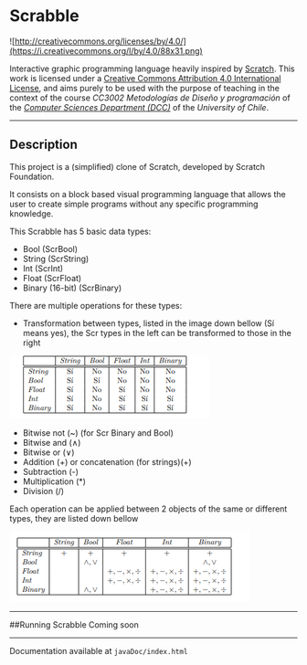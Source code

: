 # Scrabble

![http://creativecommons.org/licenses/by/4.0/](https://i.creativecommons.org/l/by/4.0/88x31.png)

Interactive graphic programming language heavily inspired by 
[Scratch](https://scratch.mit.edu).
This work is licensed under a
[Creative Commons Attribution 4.0 International License](http://creativecommons.org/licenses/by/4.0/), 
and aims purely to be used with the purpose of teaching in the context of the course 
_CC3002 Metodologías de Diseño y programación_ of the 
[_Computer Sciences Department (DCC)_](https://www.dcc.uchile.cl) of the 
_University of Chile_.

---

## Description
This project is a (simplified) clone of Scratch, developed by Scratch Foundation.

It consists on a block based visual programming language that allows the user to create simple 
programs without any specific programming knowledge.

This Scrabble has 5 basic data types:
- Bool (ScrBool)
- String (ScrString)
- Int (ScrInt)
- Float (ScrFloat)
- Binary (16-bit) (ScrBinary)
    
There are multiple operations for these types:
- Transformation between types, listed in the image down bellow (Sí means yes), the Scr types in
the left can be transformed to those in the right

![img.png](img.png)

- Bitwise not (~) (for Scr Binary and Bool)
- Bitwise and (∧)
- Bitwise or (∨)
- Addition (+) or concatenation (for strings)(+)
- Subtraction (-)
- Multiplication (*)
- Division (/)

Each operation can be applied between 2 objects of the same or different types, they are listed down bellow 

![img_1.png](img_1.png)

---
##Running Scrabble
Coming soon

---
Documentation available at `javaDoc/index.html`